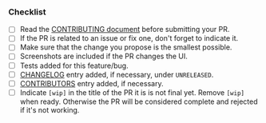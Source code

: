 ### Checklist

- [ ] Read the [CONTRIBUTING document](https://github.com/monicahq/monica/blob/master/CONTRIBUTING.md) before submitting your PR.
- [ ] If the PR is related to an issue or fix one, don't forget to indicate it.
- [ ] Make sure that the change you propose is the smallest possible.
- [ ] Screenshots are included if the PR changes the UI.
- [ ] Tests added for this feature/bug.
- [ ] [CHANGELOG](https://github.com/monicahq/monica/blob/master/CHANGELOG) entry added, if necessary, under `UNRELEASED`.
- [ ] [CONTRIBUTORS](https://github.com/monicahq/monica/blob/master/CONTRIBUTORS) entry added, if necessary.
- [ ] Indicate `[wip]` in the title of the PR it is is not final yet. Remove `[wip]` when ready. Otherwise the PR will be considered complete and rejected if it's not working.
